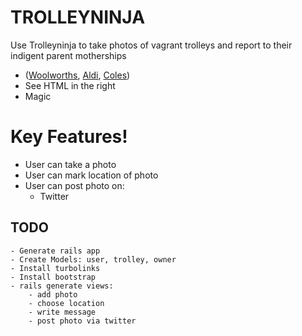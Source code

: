 # TROLLEYNINJA

Use Trolleyninja to take photos of vagrant trolleys and report to their indigent parent motherships
  -  ([Woolworths](https://twitter.com/woolworths), [Aldi](https://twitter.com/ALDIAustralia), [Coles](https://twitter.com/Coles))
  - See HTML in the right
  - Magic

# Key Features!
  - User can take a photo
  - User can mark location of photo
- User can post photo on:
  - Twitter

## TODO
    - Generate rails app
    - Create Models: user, trolley, owner
    - Install turbolinks
    - Install bootstrap
    - rails generate views:
        - add photo
        - choose location
        - write message
        - post photo via twitter